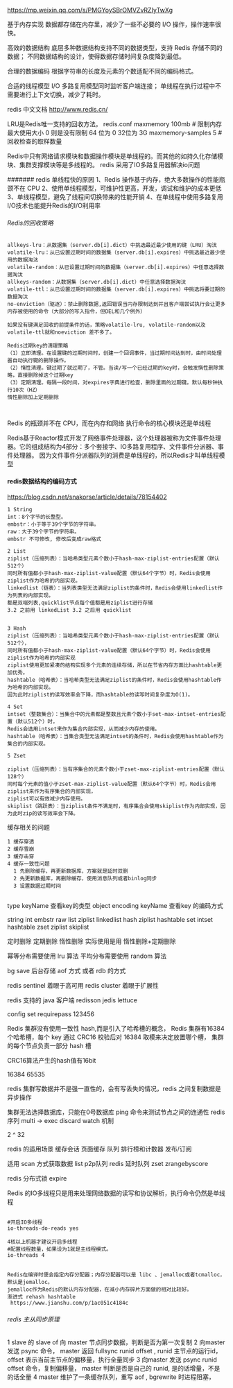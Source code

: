 https://mp.weixin.qq.com/s/PMGYoySBrOMVZvRZIyTwXg

基于内存实现
数据都存储在内存里，减少了一些不必要的 I/O 操作，操作速率很快。

高效的数据结构
底层多种数据结构支持不同的数据类型，支持 Redis 存储不同的数据；
不同数据结构的设计，使得数据存储时间复杂度降到最低。
   
合理的数据编码
根据字符串的长度及元素的个数适配不同的编码格式。

合适的线程模型
I/O 多路复用模型同时监听客户端连接；
单线程在执行过程中不需要进行上下文切换，减少了耗时。

redis 中文文档 
http://www.redis.cn/ 

LRU是Redis唯一支持的回收方法。
redis.conf 
maxmemory 100mb # 限制内存最大使用大小 0 则是没有限制 64 位为 0 32位为 3G
maxmemory-samples 5 # 回收检查的取样数量

Redis中只有网络请求模块和数据操作模块是单线程的。而其他的如持久化存储模块、集群支撑模块等是多线程的。
redis 采用了IO多路复用器解决io问题

####### redis 单线程快的原因
1、Redis 操作基于内存，绝大多数操作的性能瓶颈不在 CPU
2、使用单线程模型，可维护性更高，开发，调试和维护的成本更低
3、单线程模型，避免了线程间切换带来的性能开销
4、在单线程中使用多路复用 I/O技术也能提升Redis的I/O利用率


###### Redis的回收策略
```
allkeys-lru：从数据集（server.db[i].dict）中挑选最近最少使用的键（LRU）淘汰
volatile-lru：从已设置过期时间的数据集（server.db[i].expires）中挑选最近最少使用的数据淘汰
volatile-random：从已设置过期时间的数据集（server.db[i].expires）中任意选择数据淘汰
allkeys-random：从数据集（server.db[i].dict）中任意选择数据淘汰
volatile-ttl：从已设置过期时间的数据集（server.db[i].expires）中挑选将要过期的数据淘汰
no-enviction（驱逐）：禁止删除数据,返回错误当内存限制达到并且客户端尝试执行会让更多内存被使用的命令（大部分的写入指令，但DEL和几个例外）

如果没有键满足回收的前提条件的话，策略volatile-lru, volatile-random以及volatile-ttl就和noeviction 差不多了。

Redis过期key的清理策略
（1）立即清理。在设置键的过期时间时，创建一个回调事件，当过期时间达到时，由时间处理器自动执行键的删除操作。
（2）惰性清理。键过期了就过期了，不管。当读/写一个已经过期的key时，会触发惰性删除策略，直接删除掉这个过期key
（3）定期清理。每隔一段时间，对expires字典进行检查，删除里面的过期键。默认每秒钟执行10次（HZ）
惰性删除加上定期删除



```


Redis 的瓶颈并不在 CPU，而在内存和网络
执行命令的核心模块还是单线程

Redis基于Reactor模式开发了网络事件处理器，这个处理器被称为文件事件处理器。它的组成结构为4部分：多个套接字、IO多路复用程序、文件事件分派器、事件处理器。
因为文件事件分派器队列的消费是单线程的，所以Redis才叫单线程模型

#### redis数据结构的编码方式
https://blog.csdn.net/snakorse/article/details/78154402

```
1 String 
int：8个字节的长整型。
embstr：小于等于39个字节的字符串。
raw：大于39个字节的字符串。
embstr 不可修改, 修改后变成raw格式

2 List
ziplist（压缩列表）：当哈希类型元素个数小于hash-max-ziplist-entries配置（默认512个）
同时所有值都小于hash-max-ziplist-value配置（默认64个字节）时，Redis会使用ziplist作为哈希的内部实现。
linkedlist（链表）：当列表类型无法满足ziplist的条件时，Redis会使用linkedlist作为列表的内部实现。
都是双端列表,quicklist节点每个值都是用ziplist进行存储
3.2 之前用 linkedList 3.2 之后用 quicklist


3 Hash
ziplist（压缩列表）：当哈希类型元素个数小于hash-max-ziplist-entries配置（默认512个），
同时所有值都小于hash-max-ziplist-value配置（默认64个字节）时，Redis会使用ziplist作为哈希的内部实现
ziplist使用更加紧凑的结构实现多个元素的连续存储，所以在节省内存方面比hashtable更加优秀。
hashtable（哈希表）：当哈希类型无法满足ziplist的条件时，Redis会使用hashtable作为哈希的内部实现。
因为此时ziplist的读写效率会下降，而hashtable的读写时间复杂度为O(1)。

4 Set 
intset（整数集合）：当集合中的元素都是整数且元素个数小于set-max-intset-entries配置（默认512个）时，
Redis会选用intset来作为集合内部实现，从而减少内存的使用。
hashtable（哈希表）：当集合类型无法满足intset的条件时，Redis会使用hashtable作为集合的内部实现。

5 Zset 

ziplist（压缩列表）：当有序集合的元素个数小于zset-max-ziplist-entries配置（默认128个）
同时每个元素的值小于zset-max-ziplist-value配置（默认64个字节）时，Redis会用ziplist来作为有序集合的内部实现，
ziplist可以有效减少内存使用。
skiplist（跳跃表）：当ziplist条件不满足时，有序集合会使用skiplist作为内部实现，因为此时zip的读写效率会下降。

```

缓存相关的问题
```
1 缓存穿透
2 缓存雪崩
3 缓存击穿
4 缓存一致性问题
  1 先删除缓存，再更新数据库，方案就是延时双删
  2 先更新数据库，再删除缓存，使用消息队列或者binlog同步
  3 设置数据过期时间
  
```


type keyName 查看key的类型
object encoding keyName 查看key 的编码方式


string int embstr raw 
list ziplist linkedlist 
hash ziplist hashtable 
set intset hashtable 
zset  ziplist skiplist 

定时删除 
定期删除
惰性删除
实际使用是用 惰性删除+定期删除

幂等分布需要使用 lru 算法
平均分布需要使用 random 算法

bg save 后台存储
aof 方式 或者 rdb 的方式

redis sentinel 着眼于高可用
redis cluster  着眼于扩展性

redis 支持的 java 客户端
redisson jedis lettuce 

config set requirepass 123456 


Redis 集群没有使用一致性 hash,而是引入了哈希槽的概念， Redis 集群有16384 个哈希槽，每个
key 通过 CRC16 校验后对 16384 取模来决定放置哪个槽， 集群的每个节点负责一部分 hash 槽


CRC16算法产生的hash值有16bit

16384
65535

redis 集群写数据并不是强一直性的，会有写丢失的情况，redis 之间复制数据是异步操作

集群无法选择数据库，只能在0号数据库 
ping 命令来测试节点之间的连通性
redis 序列 multi -> exec  discard watch 机制

2 ^ 32 

redis 的适用场景 
缓存会话 页面缓存  队列 排行榜和计数器 发布/订阅

适用 scan 方式获取数据
list  p2p队列
redis 延时队列 zset 
zrangebyscore 

redis 分布式锁 expire 


Redis 的IO多线程只是用来处理网络数据的读写和协议解析，执行命令仍然是单线程

```

#开启IO多线程
io-threads-do-reads yes

4核以上机器才建议开启多线程 
#配置线程数量，如果设为1就是主线程模式。
io-threads 4


Redis在编译时便会指定内存分配器；内存分配器可以是 libc 、jemalloc或者tcmalloc，
默认是jemalloc。
jemalloc作为Redis的默认内存分配器，在减小内存碎片方面做的相对比较好。
渐进式 rehash hashtable 
 https://www.jianshu.com/p/1ac051c4184c

```

###### redis 主从同步原理

1 slave 的 slave of 向 master 节点同步数据，判断是否为第一次复制
2 向master 发送 psync 命令， master 返回 fullsync runid offset , runid 主节点的运行id，offset 表示当前主节点的偏移量，执行全量同步
3 向master 发送 psync runid offset 命令，复制偏移量， master 判断是否是自己的 runid, 是的话增量，不是的话全量
4 master 维护了一条缓存队列，重写 aof , bgrewrite 时进程阻塞， 








